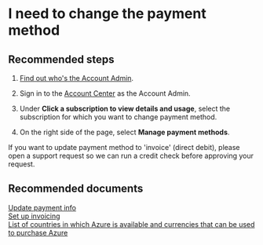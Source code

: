 <properties
	pageTitle="I need to change the payment method"
	description="I need to change the payment method"
	service="azure-billing"
	resource="billing"
	authors="kasparks"
	displayOrder="3"
	selfHelpType="resource"
	supportTopicIds="32454858"
	resourceTags=""
	productPesIds="15659"
	cloudEnvironments="public"
/>

# I need to change the payment method

## **Recommended steps**

1. [Find out who's the Account Admin](https://docs.microsoft.com/azure/billing-subscription-transfer#whoisaa).

2. Sign in to the [Account Center](https://account.windowsazure.com/Subscriptions) as the Account Admin.

3. Under **Click a subscription to view details and usage**, select the subscription for which you want to change payment method.

4. On the right side of the page, select **Manage payment methods**.

If you want to update payment method to 'invoice' (direct debit), please open a support request so we can run a credit check before approving your request.

## **Recommended documents**

[Update payment info](https://azure.microsoft.com/documentation/articles/billing-how-to-change-credit-card/)<br>
[Set up invoicing](https://azure.microsoft.com/pricing/invoicing/)<br>
[List of countries in which Azure is available and currencies that can be used to purchase Azure](https://azure.microsoft.com/documentation/articles/billing-countries-and-currencies/)<br>
